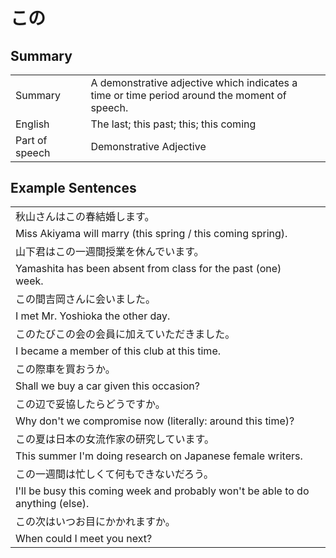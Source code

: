 # この

## Summary

<table><tr>   <td>Summary<td>   <td>A demonstrative adjective which indicates a time or time period around the moment of speech.</td><tr><tr>   <td>English<td>   <td>The last; this past; this; this coming</td><tr><tr>   <td>Part of speech<td>   <td>Demonstrative Adjective</td><tr></table></table></table>

## Example Sentences

<table><tr><td>秋山さんはこの春結婚します。<td><tr><tr><td>Miss Akiyama will marry (this spring / this coming spring).<td><tr><tr><td>山下君はこの一週間授業を休んでいます。<td><tr><tr><td>Yamashita has been absent from class for the past (one) week.<td><tr><tr><td>この間吉岡さんに会いました。<td><tr><tr><td>I met Mr. Yoshioka the other day.<td><tr><tr><td>このたびこの会の会員に加えていただきました。<td><tr><tr><td>I became a member of this club at this time.<td><tr><tr><td>この際車を買おうか。<td><tr><tr><td>Shall we buy a car given this occasion?<td><tr><tr><td>この辺で妥協したらどうですか。<td><tr><tr><td>Why don't we compromise now (literally: around this time)?<td><tr><tr><td>この夏は日本の女流作家の研究しています。<td><tr><tr><td>This summer I'm doing research on Japanese female writers.<td><tr><tr><td>この一週間は忙しくて何もできないだろう。<td><tr><tr><td>I'll be busy this coming week and probably won't be able to do anything (else).<td><tr><tr><td>この次はいつお目にかかれますか。<td><tr><tr><td>When could I meet you next?<td><tr></table>

